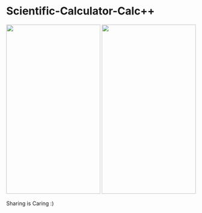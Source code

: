 # Scientific-Calculator-Calc++

<p align="center">
  <img src="https://github.com/rrsaikat/Scientific-Calculator-Calc-/blob/master/Capture.PNG" height="450" width="250"/>
  <img src="https://github.com/rrsaikat/Scientific-Calculator-Calc-/blob/master/Sc.PNG" height="450" width="250"/>
</p>



Sharing is Caring :)
